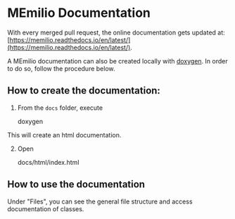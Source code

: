 MEmilio Documentation
===============================
With every merged pull request, the online documentation gets updated at: [https://memilio.readthedocs.io/en/latest/](https://memilio.readthedocs.io/en/latest/).

A MEmilio documentation can also be created locally with [doxygen](https://www.doxygen.nl/). In order to do so, follow the procedure below.

How to create the documentation:
---------------------------------
1. From the `docs` folder, execute

    doxygen

This will create an html documentation.

2. Open 

     docs/html/index.html


How to use the documentation
----------------------------
Under "Files", you can see the general file structure and access documentation of classes.
